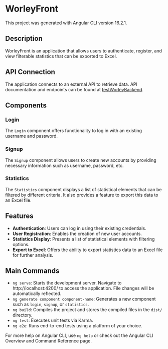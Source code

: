 # WorleyFront

This project was generated with Angular CLI version 16.2.1.

## Description

WorleyFront is an application that allows users to authenticate, register, and view filterable statistics that can be exported to Excel.

## API Connection

The application connects to an external API to retrieve data. API documentation and endpoints can be found at [testWorleyBackend](https://github.com/gabejarano/testWorleyBackend).

## Components

### Login

The `Login` component offers functionality to log in with an existing username and password.

### Signup

The `Signup` component allows users to create new accounts by providing necessary information such as username, password, etc.

### Statistics

The `Statistics` component displays a list of statistical elements that can be filtered by different criteria. It also provides a feature to export this data to an Excel file.

## Features

- **Authentication**: Users can log in using their existing credentials.
- **User Registration**: Enables the creation of new user accounts.
- **Statistics Display**: Presents a list of statistical elements with filtering options.
- **Export to Excel**: Offers the ability to export statistics data to an Excel file for further analysis.

## Main Commands

- `ng serve`: Starts the development server. Navigate to http://localhost:4200/ to access the application. File changes will be automatically reflected.
- `ng generate component component-name`: Generates a new component such as `login`, `signup`, or `statistics`.
- `ng build`: Compiles the project and stores the compiled files in the `dist/` directory.
- `ng test`: Executes unit tests via Karma.
- `ng e2e`: Runs end-to-end tests using a platform of your choice.

For more help on Angular CLI, use `ng help` or check out the Angular CLI Overview and Command Reference page.
